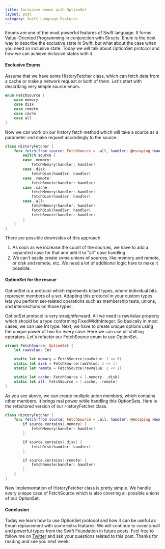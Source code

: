 ```yaml
---
title: Inclusive enums with OptionSet
layout: post
category: Swift Language Features
---
```


Enums are one of the most powerful features of Swift language. It forms Value-Oriented Programming in conjunction with Structs. Enum is the best way to describe the exclusive state in Swift, but what about the case when you need an inclusive state. Today we will talk about OptionSet protocol and how we can achieve inclusive states with it.

#### Exclusive Enums
Assume that we have some HistoryFetcher class, which can fetch data from a cache or make a network request or both of them. Let's start with describing very simple source enum.

```swift
enum FetchSource {
    case memory
    case disk
    case remote
    case cache
    case all
}
```

Now we can work on our history fetch method which will take a source as a parameter and make request accordingly to the source.

```swift
class HistoryFetcher {
    func fetch(from source: FetchSource = .all, handler: @escaping Handler<History>) {
        switch source {
        case .memory:
            fetchMemory(handler: handler)
        case .disk:
            fetchDisk(handler: handler)
        case .remote:
            fetchRemote(handler: handler)
        case .cache:
            fetchMemory(handler: handler)
            fetchDisk(handler: handler)
        case .all:
            fetchMemory(handler: handler)
            fetchDisk(handler: handler)
            fetchRemote(handler: handler)
        }
    }
}
```

There are possible downsides of this approach.
1. As soon as we increase the count of the sources, we have to add a separated case for that and add it to "all" case handling.
2. We can't easily create some unions of sources, like memory and remote, or disk and remote, etc. We need a lot of additional logic here to make it possible.

#### OptionSet for the rescue

OptionSet is a protocol which represents bitset types, where individual bits represent members of a set. Adopting this protocol in your custom types lets you perform set-related operations such as membership tests, unions, and intersections on those types. 

OptionSet protocol is very straightforward. All we need is rawValue property which should be a type conforming FixedWidthInteger. So basically in most cases, we can use Int type. Next, we have to create unique options using the unique power of two for every case. Here we can use bit shifting operators. Let's refactor our FetchSource enum to use OptionSet.

```swift
struct FetchSource: OptionSet {
    let rawValue: Int

    static let memory = FetchSource(rawValue: 1 << 0)
    static let disk = FetchSource(rawValue: 1 << 1)
    static let remote = FetchSource(rawValue: 1 << 2)

    static let cache: FetchSource = [.memory, .disk]
    static let all: FetchSource = [.cache, .remote]
}
```

As you see above, we can create multiple union members, which contains other members. It brings real power while handling this OptionSets. Here is the refactored version of our HistoryFetcher class.

```swift
class HistoryFetcher {
    func fetch(from source: FetchSource = .all, handler: @escaping Handler<History>) {
        if source.contains(.memory) {
            fetchMemory(handler: handler)
        }

        if source.contains(.disk) {
            fetchDisk(handler: handler)
        }

        if source.contains(.remote) {
            fetchRemote(handler: handler)
        }
    }
}
```

New implementation of HistoryFetcher class is pretty simple. We handle every unique case of FetchSource which is also covering all possible unions of our OptionSet.

#### Conclusion
Today we learn how to use OptionSet protocol and how it can be useful as Enum replacement with some extra features. We will continue to cover small and powerful types from the Swift Foundation in future posts. Feel free to follow me on [Twitter](https://twitter.com/mecid) and ask your questions related to this post. Thanks for reading and see you next week!